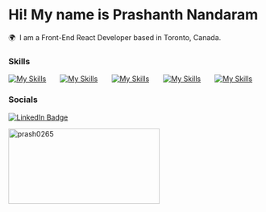 Hi! My name is Prashanth Nandaram 
========================================================================================================================================

🌍  I am a Front-End React Developer based in Toronto, Canada.
<br/>

### Skills

[![My Skills](https://skillicons.dev/icons?i=html,css)](https://skillicons.dev) &nbsp;&nbsp;&nbsp;&nbsp;&nbsp; [![My Skills](https://skillicons.dev/icons?i=js,react)](https://skillicons.dev) &nbsp;&nbsp;&nbsp;&nbsp;&nbsp; [![My Skills](https://skillicons.dev/icons?i=tailwind,redux)](https://skillicons.dev) &nbsp;&nbsp;&nbsp;&nbsp;&nbsp; [![My Skills](https://skillicons.dev/icons?i=mongodb,firebase)](https://skillicons.dev) &nbsp;&nbsp;&nbsp;&nbsp;&nbsp; [![My Skills](https://skillicons.dev/icons?i=linux)](https://skillicons.dev)
<br/>

### Socials

<div id="badges">
  <a href="https://www.linkedin.com/in/prashanth-kumar-nandaram/">
    <img src="https://img.shields.io/badge/LinkedIn-blue?style=for-the-badge&logo=linkedin&logoColor=white" alt="LinkedIn Badge"/>
  </a>
</div>


<p>
  <img
    align="center"
    src="https://github-readme-streak-stats.herokuapp.com/?user=prash0265&"
    alt="prash0265"
    height="150"
    width="300"
  />
</p>
